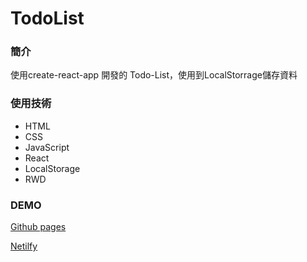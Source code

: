 # TodoList

### 簡介

使用create-react-app 開發的 Todo-List，使用到LocalStorrage儲存資料

### 使用技術

* HTML
* CSS
* JavaScript
* React
* LocalStorage
* RWD

### DEMO

[Github pages](https://michae31201.github.io/TodoList/)

[Netilfy](https://cra-react-todolist.netlify.com)
